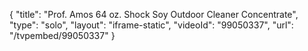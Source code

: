 {
    "title": "Prof. Amos 64 oz. Shock Soy Outdoor Cleaner Concentrate",
    "type": "solo",
    "layout": "iframe-static",
    "videoId": "99050337",
    "url": "\/tvpembed\/99050337"
}